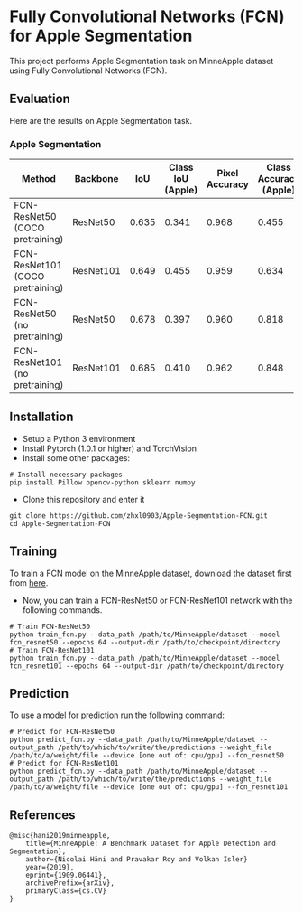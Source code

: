 # Fully Convolutional Networks (FCN) for Apple Segmentation
This project performs Apple Segmentation task on MinneApple dataset using Fully Convolutional Networks (FCN).

## Evaluation
Here are the results on Apple Segmentation task.

### Apple Segmentation
| Method | Backbone | IoU | Class IoU (Apple) |  Pixel Accuracy | Class Accuracy (Apple) |
|---|---|---|---|---|---|
| FCN-ResNet50 (COCO pretraining)  |  ResNet50  |  0.635 | 0.341 | 0.968  | 0.455  | 
| FCN-ResNet101 (COCO pretraining) |  ResNet101  |  0.649 |  0.455 | 0.959  | 0.634  | 
| FCN-ResNet50 (no pretraining)  | ResNet50  | 0.678  |  0.397 | 0.960  | 0.818  | 
| FCN-ResNet101 (no pretraining)  | ResNet101  | 0.685  |  0.410 | 0.962  | 0.848  | 

## Installation
* Setup a Python 3 environment
* Install Pytorch (1.0.1 or higher) and TorchVision
* Install some other packages:
```
# Install necessary packages
pip install Pillow opencv-python sklearn numpy
```
* Clone this repository and enter it
```
git clone https://github.com/zhxl0903/Apple-Segmentation-FCN.git
cd Apple-Segmentation-FCN
```

## Training
To train a FCN model on the MinneApple dataset, download the dataset first from [here](https://conservancy.umn.edu/handle/11299/206575).
* Now, you can train a FCN-ResNet50 or FCN-ResNet101 network with the following commands.
```
# Train FCN-ResNet50
python train_fcn.py --data_path /path/to/MinneApple/dataset --model fcn_resnet50 --epochs 64 --output-dir /path/to/checkpoint/directory
# Train FCN-ResNet101
python train_fcn.py --data_path /path/to/MinneApple/dataset --model fcn_resnet101 --epochs 64 --output-dir /path/to/checkpoint/directory

```

## Prediction 
To use a model for prediction run the following command:
```
# Predict for FCN-ResNet50
python predict_fcn.py --data_path /path/to/MinneApple/dataset --output_path /path/to/which/to/write/the/predictions --weight_file /path/to/a/weight/file --device [one out of: cpu/gpu] --fcn_resnet50
# Predict for FCN-ResNet101
python predict_fcn.py --data_path /path/to/MinneApple/dataset --output_path /path/to/which/to/write/the/predictions --weight_file /path/to/a/weight/file --device [one out of: cpu/gpu] --fcn_resnet101
```

## References

```
@misc{hani2019minneapple,
    title={MinneApple: A Benchmark Dataset for Apple Detection and Segmentation},
    author={Nicolai Häni and Pravakar Roy and Volkan Isler}
    year={2019},
    eprint={1909.06441},
    archivePrefix={arXiv},
    primaryClass={cs.CV}
}
```
